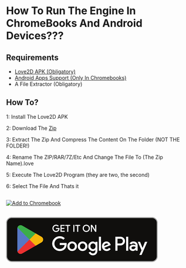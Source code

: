 # How To Run The Engine In ChromeBooks And Android Devices???
## Requirements
- [Love2D APK (Obligatory)](https://love2d.org/)
- [Android Apps Support (Only In Chromebooks)](https://support.google.com/chromebook/answer/7021273?hl=en)
- A File Extractor (Obligatory)

## How To?
 1: Install The Love2D APK
 
 2: Download The [Zip](https://github.com/MolkOficial/FNF-CIRCLE-ENGINE/archive/refs/heads/main.zip)

 3: Extract The Zip And Compress The Content On The Folder (NOT THE FOLDER!)

 4: Rename The ZIP/RAR/7Z/Etc And Change The File To (The Zip Name).love

 5: Execute The Love2D Program (they are two, the second)

 6: Select The File And Thats it

## <a href="https://github.com/MolkOficial/CIRCLE-TUTORIALS/blob/main/androidandchromebooks.md">
  <img src="https://chromeos.dev/badges/en/primary.svg" alt="Add to Chromebook"/>
</a>

## <a href="https://github.com/MolkOficial/CIRCLE-TUTORIALS/blob/main/androidandchromebooks.md">
  <img src="https://github.com/MolkOficial/CIRCLE-TUTORIALS/blob/main/images/images.png" alt="Install In Android"/>
</a>

 
